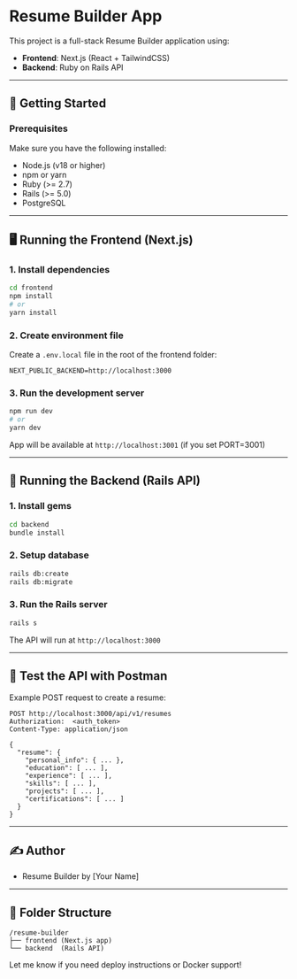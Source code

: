 # Resume Builder App

This project is a full-stack Resume Builder application using:

- **Frontend**: Next.js (React + TailwindCSS)
- **Backend**: Ruby on Rails API

---

## 🚀 Getting Started

### Prerequisites
Make sure you have the following installed:

- Node.js (v18 or higher)
- npm or yarn
- Ruby (>= 2.7)
- Rails (>= 5.0)
- PostgreSQL

---

## 🖥 Running the Frontend (Next.js)

### 1. Install dependencies
```bash
cd frontend
npm install
# or
yarn install
```

### 2. Create environment file
Create a `.env.local` file in the root of the frontend folder:
```env
NEXT_PUBLIC_BACKEND=http://localhost:3000
```

### 3. Run the development server
```bash
npm run dev
# or
yarn dev
```

App will be available at `http://localhost:3001` (if you set PORT=3001)

---

## 🧠 Running the Backend (Rails API)

### 1. Install gems
```bash
cd backend
bundle install
```

### 2. Setup database
```bash
rails db:create
rails db:migrate
```

### 3. Run the Rails server
```bash
rails s
```

The API will run at `http://localhost:3000`

---

## 🧪 Test the API with Postman
Example POST request to create a resume:
```
POST http://localhost:3000/api/v1/resumes
Authorization:  <auth_token>
Content-Type: application/json

{
  "resume": {
    "personal_info": { ... },
    "education": [ ... ],
    "experience": [ ... ],
    "skills": [ ... ],
    "projects": [ ... ],
    "certifications": [ ... ]
  }
}
```

---

## ✍️ Author
- Resume Builder by [Your Name]

---

## 📂 Folder Structure
```
/resume-builder
├── frontend (Next.js app)
└── backend  (Rails API)
```

Let me know if you need deploy instructions or Docker support!

